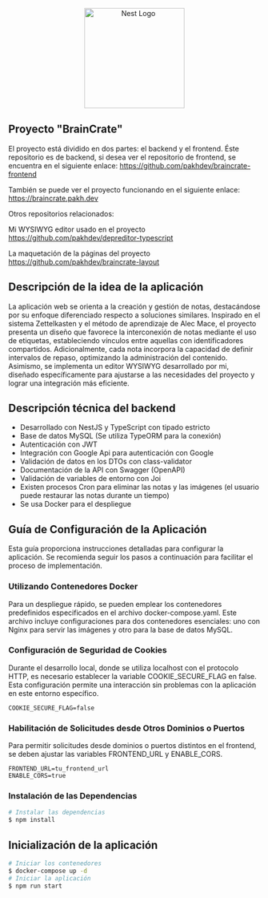<p align="center">
  <a href="http://nestjs.com/" target="blank"><img src="https://nestjs.com/img/logo-small.svg" width="200" alt="Nest Logo" /></a>
</p>

## Proyecto "BrainCrate"
El proyecto está dividido en dos partes: el backend y el frontend.
Éste repositorio es de backend, si desea ver el repositorio de frontend, se encuentra en el siguiente enlace:
https://github.com/pakhdev/braincrate-frontend

También se puede ver el proyecto funcionando en el siguiente enlace:
https://braincrate.pakh.dev

Otros repositorios relacionados:

Mi WYSIWYG editor usado en el proyecto
https://github.com/pakhdev/depreditor-typescript

La maquetación de la páginas del proyecto
https://github.com/pakhdev/braincrate-layout

## Descripción de la idea de la aplicación
La aplicación web se orienta a la creación y gestión de notas, destacándose por su enfoque 
diferenciado respecto a soluciones similares. Inspirado en el sistema Zettelkasten y el método de 
aprendizaje de Alec Mace, el proyecto presenta un diseño que favorece la interconexión de notas mediante 
el uso de etiquetas, estableciendo vínculos entre aquellas con identificadores compartidos. 
Adicionalmente, cada nota incorpora la capacidad de definir intervalos de repaso, optimizando la 
administración del contenido. Asimismo, se implementa un editor WYSIWYG desarrollado por mi, diseñado
específicamente para ajustarse a las necesidades del proyecto y lograr una integración más eficiente.

## Descripción técnica del backend
- Desarrollado con NestJS y TypeScript con tipado estricto
- Base de datos MySQL (Se utiliza TypeORM para la conexión)
- Autenticación con JWT
- Integración con Google Api para autenticación con Google
- Validación de datos en los DTOs con class-validator
- Documentación de la API con Swagger (OpenAPI)
- Validación de variables de entorno con Joi
- Existen procesos Cron para eliminar las notas y las imágenes (el usuario puede restaurar las notas durante un tiempo)
- Se usa Docker para el despliegue

## Guía de Configuración de la Aplicación
Esta guía proporciona instrucciones detalladas para configurar la aplicación. Se recomienda seguir los pasos a continuación para facilitar el proceso de implementación.

### Utilizando Contenedores Docker
Para un despliegue rápido, se pueden emplear los contenedores predefinidos especificados en el archivo 
docker-compose.yaml. Este archivo incluye configuraciones para dos contenedores esenciales: uno con Nginx para 
servir las imágenes y otro para la base de datos MySQL.

### Configuración de Seguridad de Cookies
Durante el desarrollo local, donde se utiliza localhost con el protocolo HTTP, es necesario establecer la variable COOKIE_SECURE_FLAG en false. Esta configuración permite una interacción sin problemas con la aplicación en este entorno específico.

```
COOKIE_SECURE_FLAG=false
```

### Habilitación de Solicitudes desde Otros Dominios o Puertos
Para permitir solicitudes desde dominios o puertos distintos en el frontend, se deben ajustar las variables FRONTEND_URL y ENABLE_CORS.

```
FRONTEND_URL=tu_frontend_url
ENABLE_CORS=true
```

### Instalación de las Dependencias
```bash
# Instalar las dependencias
$ npm install
```

## Inicialización de la aplicación

```bash
# Iniciar los contenedores
$ docker-compose up -d
# Iniciar la aplicación
$ npm run start
```
